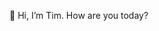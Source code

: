👋 Hi, I’m Tim. How are you today?
<!---
tclum/tclum is a ✨ special ✨ repository because its `README.md` (this file) appears on your GitHub profile.
You can click the Preview link to take a look at your changes.
--->
